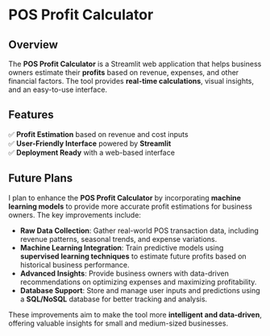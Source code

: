 # POS Profit Calculator

## Overview
The **POS Profit Calculator** is a Streamlit web application that helps business owners estimate their **profits** based on revenue, expenses, and other financial factors. The tool provides **real-time calculations**, visual insights, and an easy-to-use interface.

## Features
✅ **Profit Estimation** based on revenue and cost inputs  
✅ **User-Friendly Interface** powered by **Streamlit**  
✅ **Deployment Ready** with a web-based interface  

## Future Plans  
I plan to enhance the **POS Profit Calculator** by incorporating **machine learning models** to provide more accurate profit estimations for business owners. The key improvements include:  

- **Raw Data Collection**: Gather real-world POS transaction data, including revenue patterns, seasonal trends, and expense variations.  
- **Machine Learning Integration**: Train predictive models using **supervised learning techniques** to estimate future profits based on historical business performance.  
- **Advanced Insights**: Provide business owners with data-driven recommendations on optimizing expenses and maximizing profitability.  
- **Database Support**: Store and manage user inputs and predictions using a **SQL/NoSQL** database for better tracking and analysis.  

These improvements aim to make the tool more **intelligent and data-driven**, offering valuable insights for small and medium-sized businesses.  
